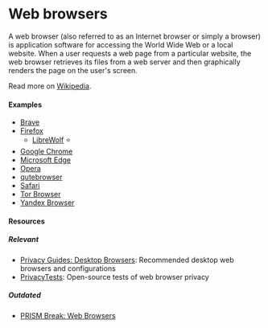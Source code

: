 # Web browsers

A web browser (also referred to as an Internet browser or simply a browser) is application software for accessing the World Wide Web or a local website. When a user requests a web page from a particular website, the web browser retrieves its files from a web server and then graphically renders the page on the user's screen.

Read more on [Wikipedia](https://en.wikipedia.org/wiki/Web_browser).

#### Examples
- [Brave](https://brave.com)
- [Firefox](https://www.mozilla.org/en-US/firefox/new)
  - [LibreWolf](https://librewolf.net) ⭐
- [Google Chrome](https://www.google.com/chrome)
- [Microsoft Edge](https://www.microsoft.com/en-us/edge)
- [Opera](https://www.opera.com/browsers/opera)
- [qutebrowser](https://www.qutebrowser.org)
- [Safari](https://www.apple.com/safari)
- [Tor Browser](https://www.torproject.org)
- [Yandex Browser](https://browser.yandex.com)

#### Resources

##### Relevant
- [Privacy Guides: Desktop Browsers](https://www.privacyguides.org/desktop-browsers): Recommended desktop web browsers and configurations
- [PrivacyTests](https://privacytests.org): Open-source tests of web browser privacy

##### Outdated
- [PRISM Break: Web Browsers](https://prism-break.org/en/all/#web-browsers)
